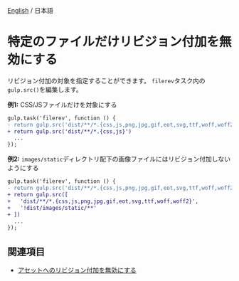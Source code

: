 [English](../help/disable-specific-revisioning.md) / 日本語

# 特定のファイルだけリビジョン付加を無効にする

リビジョン付加の対象を指定することができます。
`filerev`タスク内の`gulp.src()`を編集します。

**例1:** CSS/JSファイルだけを対象にする

```diff
gulp.task('filerev', function () {
- return gulp.src('dist/**/*.{css,js,png,jpg,gif,eot,svg,ttf,woff,woff2}')
+ return gulp.src('dist/**/*.{css,js}')
  ...
});
```

**例2:** `images/static`ディレクトリ配下の画像ファイルにはリビジョン付加しないようにする

```diff
gulp.task('filerev', function () {
- return gulp.src('dist/**/*.{css,js,png,jpg,gif,eot,svg,ttf,woff,woff2}')
+ return gulp.src([
+   'dist/**/*.{css,js,png,jpg,gif,eot,svg,ttf,woff,woff2}',
+   '!dist/images/static/**'
+ ])
  ...
});
```

## 関連項目
- [アセットへのリビジョン付加を無効にする](disable-revisioning.md)
